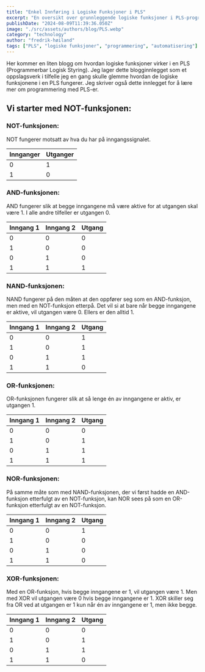```yaml
---
title: "Enkel Innføring i Logiske Funksjoner i PLS"
excerpt: "En oversikt over grunnleggende logiske funksjoner i PLS-programmering, inkludert NOT, AND, NAND, OR, NOR, og XOR."
publishDate: "2024-08-09T11:39:36.050Z"
image: "./src/assets/authors/blog/PLS.webp"
category: "technology"
author: "fredrik-høiland"
tags: ["PLS", "logiske funksjoner", "programmering", "automatisering"]
---
```


Her kommer en liten blogg om hvordan logiske funksjoner virker i en PLS (Programmerbar Logisk Styring). Jeg lager dette blogginnlegget som et oppslagsverk i tilfelle jeg en gang skulle glemme hvordan de logiske funksjonene i en PLS fungerer. Jeg skriver også dette innlegget for å lære mer om programmering med PLS-er.

## Vi starter med NOT-funksjonen:

### NOT-funksjonen:

NOT fungerer motsatt av hva du har på inngangssignalet.

| Innganger | Utganger |
|-----------|----------|
| 0         | 1        |
| 1         | 0        |

### AND-funksjonen:

AND fungerer slik at begge inngangene må være aktive for at utgangen skal være 1. I alle andre tilfeller er utgangen 0.

| Inngang 1 | Inngang 2 | Utgang |
|-----------|-----------|--------|
| 0         | 0         | 0      |
| 1         | 0         | 0      |
| 0         | 1         | 0      |
| 1         | 1         | 1      |

### NAND-funksjonen:

NAND fungerer på den måten at den oppfører seg som en AND-funksjon, men med en NOT-funksjon etterpå. Det vil si at bare når begge inngangene er aktive, vil utgangen være 0. Ellers er den alltid 1.

| Inngang 1 | Inngang 2 | Utgang |
|-----------|-----------|--------|
| 0         | 0         | 1      |
| 1         | 0         | 1      |
| 0         | 1         | 1      |
| 1         | 1         | 0      |

### OR-funksjonen:

OR-funksjonen fungerer slik at så lenge én av inngangene er aktiv, er utgangen 1.

| Inngang 1 | Inngang 2 | Utgang |
|-----------|-----------|--------|
| 0         | 0         | 0      |
| 1         | 0         | 1      |
| 0         | 1         | 1      |
| 1         | 1         | 1      |

### NOR-funksjonen:

På samme måte som med NAND-funksjonen, der vi først hadde en AND-funksjon etterfulgt av en NOT-funksjon, kan NOR sees på som en OR-funksjon etterfulgt av en NOT-funksjon.

| Inngang 1 | Inngang 2 | Utgang |
|-----------|-----------|--------|
| 0         | 0         | 1      |
| 1         | 0         | 0      |
| 0         | 1         | 0      |
| 1         | 1         | 0      |

### XOR-funksjonen:

Med en OR-funksjon, hvis begge inngangene er 1, vil utgangen være 1. Men med XOR vil utgangen være 0 hvis begge inngangene er 1. XOR skiller seg fra OR ved at utgangen er 1 kun når én av inngangene er 1, men ikke begge.

| Inngang 1 | Inngang 2 | Utgang |
|-----------|-----------|--------|
| 0         | 0         | 0      |
| 1         | 0         | 1      |
| 0         | 1         | 1      |
| 1         | 1         | 0      |
